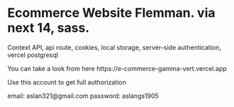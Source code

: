 <h1>Ecommerce Website Flemman. via next 14, sass.</h1>
<p>Context API, api route, cookies, local storage, server-side authentication, vercel postgresql</p>
<p>You can take a look from here https://e-commerce-gamma-vert.vercel.app</p>
<p>Use this account to get full authorization</p>
<p>email: aslan321@gmail.com password: aslangs1905</p>

